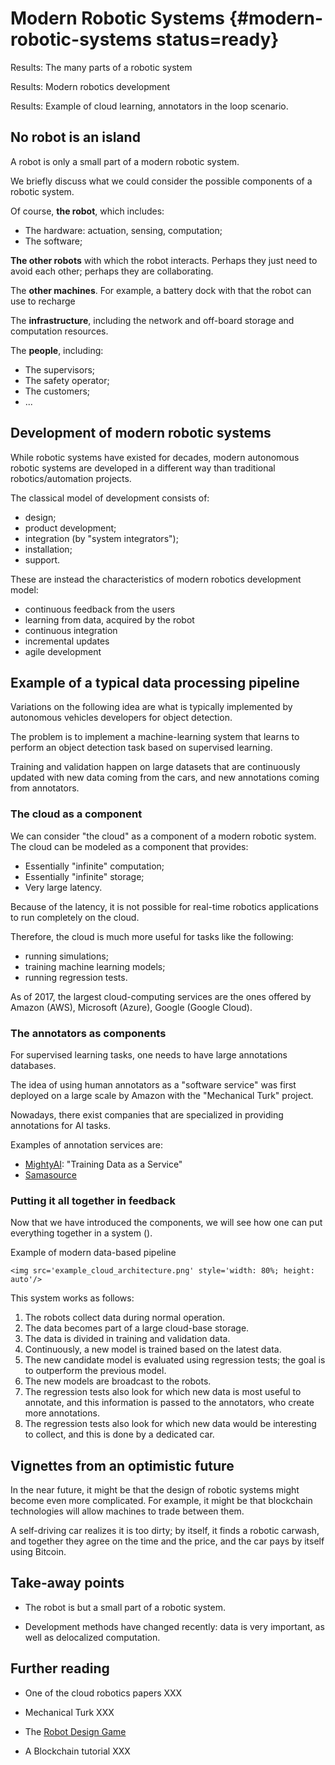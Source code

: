 # Modern Robotic Systems {#modern-robotic-systems status=ready}



<div class='requirements' markdown='1'>

Results: The many parts of a robotic system

Results: Modern robotics development

Results: Example of cloud learning, annotators in the loop scenario.

</div>

## No robot is an island

A robot is only a small part of a modern robotic system.

We briefly discuss what we could consider the possible components of a robotic
system.

Of course, **the robot**, which includes:

- The hardware: actuation, sensing, computation;
- The software;

**The other robots** with which the robot interacts. Perhaps they just need to avoid each other; perhaps they are collaborating.

The **other machines**. For example, a battery dock with that the
robot can use to recharge

The **infrastructure**, including the network and off-board
storage and computation resources.

The **people**, including:

  - The supervisors;
  - The safety operator;
  - The customers;
  - ...


## Development of modern robotic systems

While robotic systems have existed for decades, modern autonomous robotic
systems are developed in a different way than traditional robotics/automation
projects.

The classical model of development consists of:

* design;
* product development;
* integration (by "system integrators");
* installation;
* support.

These are instead the characteristics of modern robotics development model:

- continuous feedback from the users
- learning from data, acquired by the robot
- continuous integration
- incremental updates
- agile development

<!-- ### Industry 4.0

A buzzword they use in Europe -->


## Example of a typical data processing pipeline

<!-- We provide a description of a typical data processing pipeline
that is based on the cloud.  -->

Variations on the following idea are what is typically implemented
by autonomous vehicles developers for object detection.

The problem is to implement a machine-learning system that
learns to perform an object detection task based on supervised learning.

Training and validation happen on large datasets that are continuously
updated with new data coming from the cars, and new annotations coming
from annotators.

### The cloud as a component

We can consider "the cloud" as a component of a modern robotic
system. The cloud can be modeled as a component that provides:

- Essentially "infinite" computation;
- Essentially "infinite" storage;
- Very large latency.

Because of the latency, it is not possible for real-time robotics
applications to run completely on the cloud.

Therefore, the cloud is much more useful for tasks like the following:

- running simulations;
- training machine learning models;
- running regression tests.

As of 2017, the largest cloud-computing services are the ones offered by
Amazon (AWS), Microsoft (Azure), Google (Google Cloud).

### The annotators as components

For supervised learning tasks, one needs to have large annotations databases.

The idea of using human annotators as a "software service" was first deployed
on a large scale by Amazon with the "Mechanical Turk" project.

Nowadays, there exist companies that are specialized in providing
annotations for AI tasks.

Examples of annotation services are:

* [MightyAI][mightyAI]: "Training Data as a Service"
* [Samasource][samasource]

[mightyAI]: https://mty.ai/
[samasource]: https://www.samasource.org/

### Putting it all together in feedback

Now that we have introduced the components, we will see how
one can put everything together in a system ([](#fig:modern-data)).

<div figure-id="fig:modern-data">
    <figcaption>Example of modern data-based pipeline</figcaption>

    <img src='example_cloud_architecture.png' style='width: 80%; height: auto'/>
</div>


This system works as follows:

1. The robots collect data during normal operation.
2. The data becomes part of a large cloud-base storage.
2. The data is divided in training and validation data.
5. Continuously, a new model is trained based on the latest data.
6. The new candidate model is evaluated using regression tests; the goal
   is to outperform the previous model.
3. The new models are broadcast to the robots.
4. The regression tests also look for which new data is most useful to annotate,
   and this information is passed to the annotators, who create more annotations.
3. The regression tests also look for which new data would be interesting to collect,
   and this is done by a dedicated car.


## Vignettes from an optimistic future

In the near future, it might be that the design of robotic systems
might become even more complicated.
For example, it might be that blockchain technologies will allow
machines to trade between them.

<div class='example-usage' markdown='1'>
A self-driving car realizes it is too dirty; by itself, it finds a robotic
carwash, and together they agree on the time and the price, and the car pays by
itself using Bitcoin.
</div>

## Take-away points

- The robot is but a small part of a robotic system.

- Development methods have changed recently: data is very important,
  as well as delocalized computation.

## Further reading

* One of the cloud robotics papers XXX

* Mechanical Turk XXX

* The [Robot Design Game][rdg]

* A Blockchain tutorial XXX



[rdg]: http://robot-design.org

<!--
## Examples in Duckietown

* A cloud-in-the-loop project is one of the projects available.


## Trade-offs and design considerations

### Centralized vs Distributed -->
